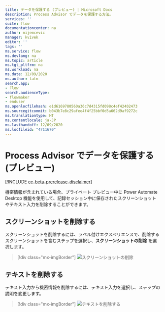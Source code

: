 ```yaml
---
title: データを保護する (プレビュー) | Microsoft Docs
description: Process Advisor でデータを保護する方法。
services: ''
suite: flow
documentationcenter: na
author: nijemcevic
manager: kvivek
editor: ''
tags: ''
ms.service: flow
ms.devlang: na
ms.topic: article
ms.tgt_pltfrm: na
ms.workload: na
ms.date: 12/09/2020
ms.author: tatn
search.app:
- Flow
search.audienceType:
- flowmaker
- enduser
ms.openlocfilehash: e1d6169780560a36c7d4315fd098c4ef42402473
ms.sourcegitcommit: b043b7e8c29afee4f4f25bbf0d5a662d9af9272c
ms.translationtype: HT
ms.contentlocale: ja-JP
ms.lasthandoff: 12/09/2020
ms.locfileid: "4711670"
---
```

# <a name="protect-your-data-in-process-advisor-preview"></a>Process Advisor でデータを保護する (プレビュー)

[!INCLUDE [cc-beta-prerelease-disclaimer](includes/cc-beta-prerelease-disclaimer.md)]

機密情報が含まれている場合、プライベート プレビュー中に Power Automate Desktop 機能を使用して、記録セッション中に保存されたスクリーンショットやテキスト入力を削除することができます。

## <a name="delete-screenshots"></a>スクリーンショットを削除する

スクリーンショットを削除するには、ラベル付けエクスペリエンスで、削除するスクリーンショットを含むステップを選択し、**スクリーンショットの削除** を選択します。

> [!div class="mx-imgBorder"]
> ![スクリーンショットの削除](media/process-advisor-protect/delete-screenshot.png "「スクリーンショットの削除」を選択する")

## <a name="remove-text"></a>テキストを削除する

テキスト入力から機密情報を削除するには、テキスト入力を選択し、ステップの説明を変更します。

> [!div class="mx-imgBorder"]
> ![テキストを削除する](media/process-advisor-protect/remove-text.png "説明を編集する")
